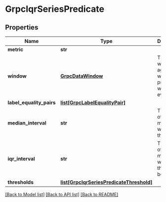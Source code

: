 # GrpcIqrSeriesPredicate

## Properties
Name | Type | Description | Notes
------------ | ------------- | ------------- | -------------
**metric** | **str** |  | [optional] 
**window** | [**GrpcDataWindow**](GrpcDataWindow.md) | The window against which this predicate will be evaluated. | [optional] 
**label_equality_pairs** | [**list[GrpcLabelEqualityPair]**](GrpcLabelEqualityPair.md) |  | [optional] 
**median_interval** | **str** | The length of the moving window for the median. | [optional] 
**iqr_interval** | **str** | The length of the moving window for the IQR bounds. | [optional] 
**thresholds** | [**list[GrpcIqrSeriesPredicateThreshold]**](GrpcIqrSeriesPredicateThreshold.md) |  | [optional] 

[[Back to Model list]](../README.md#documentation-for-models) [[Back to API list]](../README.md#documentation-for-api-endpoints) [[Back to README]](../README.md)


